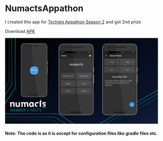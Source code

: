 # NumactsAppathon


I created this app for [Techgig Appathon Season 2](https://www.techgig.com/challenge/appathon2#winners) and got 2nd prize

Download [APK](https://github.com/mddanishansari/NumactsAppathon/blob/master/app/app-debug.apk?raw=true) 

![alt text](presentation/banner.png)


#### Note: The code is as it is except for configuration files like gradle files etc.
